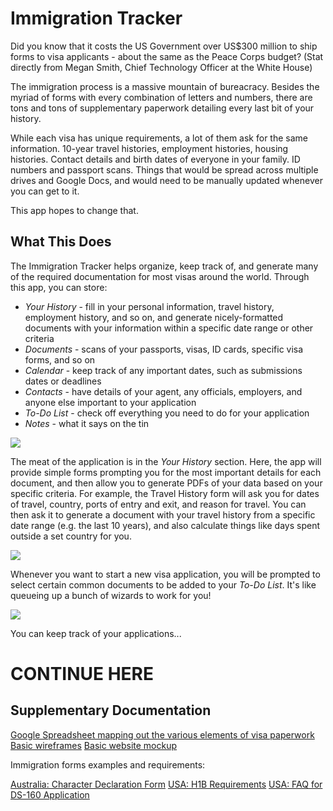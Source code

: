 # Immigration Tracker

Did you know that it costs the US Government over US$300 million to ship forms to visa applicants - about the same as the Peace Corps budget?
(Stat directly from Megan Smith, Chief Technology Officer at the White House)

The immigration process is a massive mountain of bureacracy. Besides the myriad of forms with every combination of letters and numbers, there are tons and tons of supplementary paperwork detailing every last bit of your history.

While each visa has unique requirements, a lot of them ask for the same information. 10-year travel histories, employment histories, housing histories. Contact details and birth dates of everyone in your family. ID numbers and passport scans. Things that would be spread across multiple drives and Google Docs, and would need to be manually updated whenever you can get to it.

This app hopes to change that.

## What This Does

The Immigration Tracker helps organize, keep track of, and generate many of the required documentation for most visas around the world. Through this app, you can store:

* *Your History* - fill in your personal information, travel history, employment history, and so on, and generate nicely-formatted documents with your information within a specific date range or other criteria
* *Documents* - scans of your passports, visas, ID cards, specific visa forms, and so on
* *Calendar* - keep track of any important dates, such as submissions dates or deadlines
* *Contacts* - have details of your agent, any officials, employers, and anyone else important to your application
* *To-Do List* - check off everything you need to do for your application
* *Notes* - what it says on the tin
 
![](https://immigrationtrackr.mybalsamiq.com/mockups/2830690.png)
 
The meat of the application is in the *Your History* section. Here, the app will provide simple forms prompting you for the most important details for each document, and then allow you to generate PDFs of your data based on your specific criteria. For example, the Travel History form will ask you for dates of travel, country, ports of entry and exit, and reason for travel. You can then ask it to generate a document with your travel history from a specific date range (e.g. the last 10 years), and also calculate things like days spent outside a set country for you.

![](https://immigrationtrackr.mybalsamiq.com/mockups/2830766.png)

Whenever you want to start a new visa application, you will be prompted to select certain common documents to be added to your *To-Do List*. It's like queueing up a bunch of wizards to work for you!

![](https://immigrationtrackr.mybalsamiq.com/mockups/2830849.png)

You can keep track of your applications...

# CONTINUE HERE

## Supplementary Documentation

[Google Spreadsheet mapping out the various elements of visa paperwork](http://is.gd/v8Zoib)
[Basic wireframes](https://immigrationtrackr.mybalsamiq.com/projects/immigrationtracker/grid)
[Basic website mockup](http://leslieleone.wix.com/immigrationtrackr)

Immigration forms examples and requirements:

[Australia: Character Declaration Form](http://www.immi.gov.au/allforms/pdf/80.pdf)
[USA: H1B Requirements](http://www.uscis.gov/eir/visa-guide/h-1b-specialty-occupation/understanding-h-1b-requirements)
[USA: FAQ for DS-160 Application](http://travel.state.gov/content/visas/english/forms/ds-160--online-nonimmigrant-visa-application/frequently-asked-questions.html)

